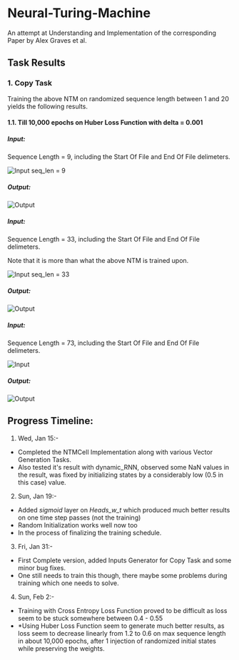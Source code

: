 # Neural-Turing-Machine
An attempt at Understanding and Implementation of the corresponding Paper by Alex Graves et al.

## Task Results

### 1. Copy Task

Training the above NTM on randomized sequence length between 1 and 20 yields the following results.

#### 1.1. Till 10,000 epochs on Huber Loss Function with delta  = 0.001

##### Input:

Sequence Length = 9, including the Start Of File and End Of File delimeters.

![Input seq_len = 9](https://github.com/WhenDustSettles/Neural-Turing-Machine/blob/master/RESULTS/COPY%20TASK/Till%2010000%20epochs/input.png)

##### Output:

![Output](https://github.com/WhenDustSettles/Neural-Turing-Machine/blob/master/RESULTS/COPY%20TASK/Till%2010000%20epochs/output.png)


##### Input:

Sequence Length = 33, including the Start Of File and End Of File delimeters.

Note that it is more than what the above NTM is trained upon.

![Input seq_len = 33](https://github.com/WhenDustSettles/Neural-Turing-Machine/blob/master/RESULTS/COPY%20TASK/Till%2010000%20epochs/test_input.png)

##### Output:

![Output](https://github.com/WhenDustSettles/Neural-Turing-Machine/blob/master/RESULTS/COPY%20TASK/Till%2010000%20epochs/test_output.png)


##### Input:

Sequence Length = 73, including the Start Of File and End Of File delimeters.

![Input](https://github.com/WhenDustSettles/Neural-Turing-Machine/blob/master/RESULTS/COPY%20TASK/Till%2010000%20epochs/test_input_2.png)

##### Output:

![Output](https://github.com/WhenDustSettles/Neural-Turing-Machine/blob/master/RESULTS/COPY%20TASK/Till%2010000%20epochs/test_output_2.png)

## Progress Timeline:

1. Wed, Jan 15:-
+ Completed the NTMCell Implementation along with various Vector Generation Tasks.
+ Also tested it's result with dynamic_RNN, observed some NaN values in the result, was fixed by initializing states by a considerably low (0.5 in this case) value.

2. Sun, Jan 19:-
+ Added *sigmoid* layer on *Heads_w_t* which produced much better results on one time step passes (not the training)
+ Random Initialization works well now too
+ In the process of finalizing the training schedule.

3. Fri, Jan 31:-
+ First Complete version, added Inputs Generator for Copy Task and some minor bug fixes.
+ One still needs to train this though, there maybe some problems during training which one needs to solve.

4. Sun, Feb 2:-
+ Training with Cross Entropy Loss Function proved to be difficult as loss seem to be stuck somewhere between 0.4 - 0.55
+ *Using Huber Loss Function seem to generate much better results, as loss seem to decrease linearly from 1.2 to 0.6 on max sequence length in about 10,000 epochs, after 1 injection of randomized initial states while preserving the weights.



